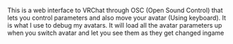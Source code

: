 This is a web interface to VRChat through OSC (Open Sound Control) that lets you control parameters and also move your avatar (Using keyboard). It is what I use to debug my avatars. It will load all the avatar parameters up when you switch avatar and let you see them as they get changed ingame
